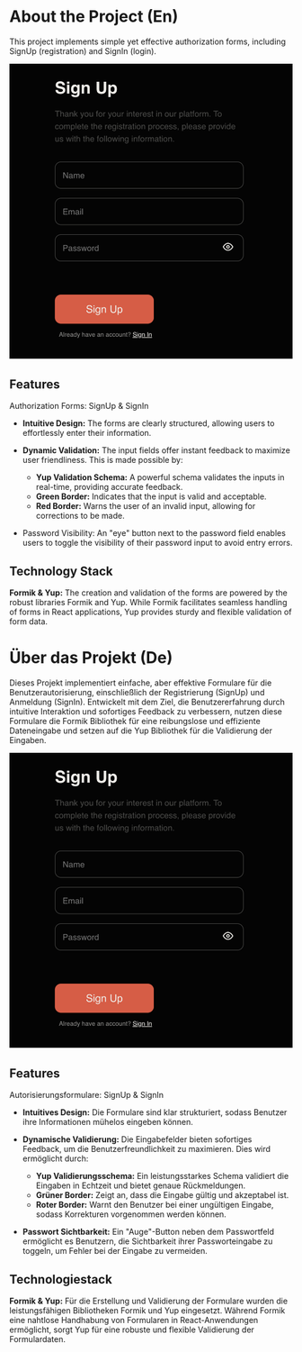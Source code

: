 # About the Project (En) 

This project implements simple yet effective authorization forms, including SignUp (registration) and SignIn (login).

![registration-form](./src/assets/SignUpForm.png)

## Features

Authorization Forms: SignUp & SignIn

* __Intuitive Design:__ The forms are clearly structured, allowing users to effortlessly enter their information.

* __Dynamic Validation:__ The input fields offer instant feedback to maximize user friendliness. This is made possible by:

    - __Yup Validation Schema:__ A powerful schema validates the inputs in real-time, providing accurate feedback.
    - __Green Border:__ Indicates that the input is valid and acceptable.
    - __Red Border:__ Warns the user of an invalid input, allowing for corrections to be made.

* Password Visibility: An "eye" button next to the password field enables users to toggle the visibility of their password input to avoid entry errors.

## Technology Stack

__Formik & Yup:__ The creation and validation of the forms are powered by the robust libraries Formik and Yup. While Formik facilitates seamless handling of forms in React applications, Yup provides sturdy and flexible validation of form data.



# Über das Projekt (De)

Dieses Projekt implementiert einfache, aber effektive Formulare für die Benutzerautorisierung, einschließlich der Registrierung (SignUp) und Anmeldung (SignIn). Entwickelt mit dem Ziel, die Benutzererfahrung durch intuitive Interaktion und sofortiges Feedback zu verbessern, nutzen diese Formulare die Formik Bibliothek für eine reibungslose und effiziente Dateneingabe und setzen auf die Yup Bibliothek für die Validierung der Eingaben.

![Registrierungsform](./src/assets/SignUpForm.png)

## Features

Autorisierungsformulare: SignUp & SignIn

* __Intuitives Design:__ Die Formulare sind klar strukturiert, sodass Benutzer ihre Informationen mühelos eingeben können.

* __Dynamische Validierung:__ Die Eingabefelder bieten sofortiges Feedback, um die Benutzerfreundlichkeit zu maximieren. Dies wird ermöglicht durch:

    - __Yup Validierungsschema:__ Ein leistungsstarkes Schema validiert die Eingaben in Echtzeit und bietet genaue Rückmeldungen.
    - __Grüner Border:__ Zeigt an, dass die Eingabe gültig und akzeptabel ist.
    - __Roter Border:__ Warnt den Benutzer bei einer ungültigen Eingabe, sodass Korrekturen vorgenommen werden können.
    
* __Passwort Sichtbarkeit:__ Ein "Auge"-Button neben dem Passwortfeld ermöglicht es Benutzern, die Sichtbarkeit ihrer Passworteingabe zu toggeln, um Fehler bei der Eingabe zu vermeiden.

## Technologiestack

__Formik & Yup:__ Für die Erstellung und Validierung der Formulare wurden die leistungsfähigen Bibliotheken Formik und Yup eingesetzt. Während Formik eine nahtlose Handhabung von Formularen in React-Anwendungen ermöglicht, sorgt Yup für eine robuste und flexible Validierung der Formulardaten.